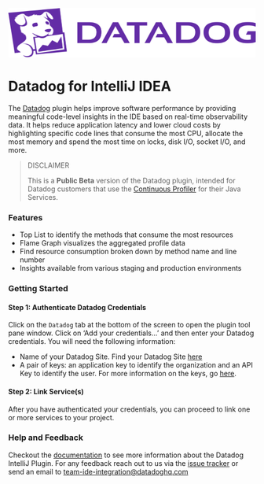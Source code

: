 <!-- https://docs.github.com/en/github/writing-on-github/getting-started-with-writing-and-formatting-on-github/basic-writing-and-formatting-syntax#specifying-the-theme-an-image-is-shown-to -->

<picture>
  <source media="(prefers-color-scheme: dark)" srcset=".github/images/dd_logo_h_white.svg?raw=true" width="100%" height="100" alt="Datadog Logo">
  <img src=".github/images/dd_logo_h_rgb.svg?raw=true" width="100%" height="100" alt="Datadog Logo">
</picture>

# Datadog for IntelliJ IDEA

The [Datadog](https://plugins.jetbrains.com/plugin/19495-datadog) plugin helps improve software performance by providing
meaningful code-level insights in the IDE
based on real-time observability data. It helps reduce application latency and lower cloud costs by highlighting
specific code lines that consume the most CPU, allocate the most memory and spend the most time on locks, disk I/O,
socket I/O, and more.

> DISCLAIMER
> 
> This is a **Public Beta** version of the Datadog plugin, intended for Datadog customers that use the [Continuous Profiler](https://docs.datadoghq.com/profiler/#pagetitle) for their Java Services.

### Features

- Top List to identify the methods that consume the most resources
- Flame Graph visualizes the aggregated profile data
- Find resource consumption broken down by method name and line number
- Insights available from various staging and production environments


### Getting Started

#### Step 1: Authenticate Datadog Credentials
Click on the `Datadog` tab at the bottom of the screen to open the plugin tool pane window. Click on ‘Add your
credentials...’ and then enter your Datadog credentials. You will need the following information:

- Name of your Datadog Site. Find your Datadog Site [here](https://docs.datadoghq.com/getting_started/site/)
- A pair of keys: an application key to identify the organization and an API Key to identify the user. For more information on the keys, go [here](https://docs.datadoghq.com/account_management/api-app-keys/).

#### Step 2: Link Service(s)
After you have authenticated your credentials, you can proceed to link one or more services to your project.

### Help and Feedback
Checkout the [documentation](https://docs.datadoghq.com/developers/ide_integrations/idea/) to see more information about the
Datadog IntelliJ Plugin. For any feedback reach out to us via the [issue tracker](https://github.com/DataDog/datadog-for-intellij/issues) or send an email to team-ide-integration@datadoghq.com
